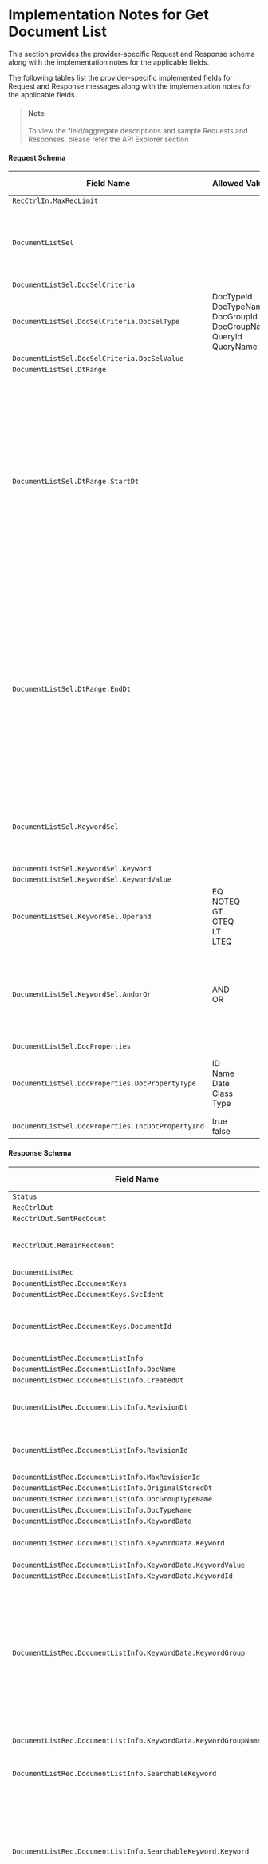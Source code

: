 # Implementation Notes for Get Document List
This section provides the provider-specific Request and Response schema along with the implementation notes for the applicable fields.
<!-- 
type: tab 
titles: Director, Nautilus 
-->


The following tables list the provider-specific implemented fields for Request and Response messages along with the implementation notes for the applicable fields. 


<!-- theme: info -->
> #### Note
> 
> To view the field/aggregate descriptions and sample Requests and Responses, please refer the API Explorer section


#### Request Schema
|Field Name|Allowed Values|Implementation Note|
|----|----|----|
|`RecCtrlIn.MaxRecLimit`||  |
|`DocumentListSel`||The aggregate specifies search criteria to retrieve documents. DocumentKeys or DocSelCriteria aggregate is used.|
|`DocumentListSel.DocSelCriteria`||  |
|`DocumentListSel.DocSelCriteria.DocSelType`|DocTypeId<br>DocTypeName<br>DocGroupId<br>DocGroupName<br>QueryId<br>QueryName|Documents can be searched by document Identifier, Type, Group or Query.|
|`DocumentListSel.DocSelCriteria.DocSelValue`||  |
|`DocumentListSel.DtRange`||  |
|`DocumentListSel.DtRange.StartDt`||Field refers to the start date from which the documents are to be fetched.<br>Date of the document should be within the DtRange specified.<br>If DtRange aggregate is used as search criteria, StartDt should be sent in YYYY-MM-DDThh:mm:ss.SSS format else, ESF returns an 'Internal System Error'.|
|`DocumentListSel.DtRange.EndDt`||Field refers to the end date up to which the documents are to be fetched. Date of the document should be within the DtRange specified.<br>If DtRange aggregate is used as search criteria, EndDt should be sent in YYYY-MM-DDThh:mm:ss.SSS format else, ESF returns an 'Internal System Error'.|
|`DocumentListSel.KeywordSel`||Used to retrieve documents using a keyword or logical combination of keywords as a condition.|
|`DocumentListSel.KeywordSel.Keyword`||  |
|`DocumentListSel.KeywordSel.KeywordValue`||  |
|`DocumentListSel.KeywordSel.Operand`|EQ<br>NOTEQ<br>GT<br>GTEQ<br>LT<br>LTEQ|  |
|`DocumentListSel.KeywordSel.AndorOr`|AND<br>OR|Value of this field is used to chain multiple condition nodes together. If value is not provided, by default, AND is used as connector.|
|`DocumentListSel.DocProperties`||  |
|`DocumentListSel.DocProperties.DocPropertyType`|ID<br>Name<br>Date<br>Class<br>Type|Used to specify the type of document property to be returned in response.|
|`DocumentListSel.DocProperties.IncDocPropertyInd`|true<br>false|  |
#### Response Schema
|Field Name|Allowed Values|Implementation Note|
|----|----|----|
|`Status`||  |
|`RecCtrlOut`||  |
|`RecCtrlOut.SentRecCount`||  |
|`RecCtrlOut.RemainRecCount`||Field refers to the documents present in the director for the search criteria.|
|`DocumentListRec`||  |
|`DocumentListRec.DocumentKeys`||  |
|`DocumentListRec.DocumentKeys.SvcIdent`||  |
|`DocumentListRec.DocumentKeys.DocumentId`||DocumentId is returned in response for documents that match request constraints/conditions.|
|`DocumentListRec.DocumentListInfo`||  |
|`DocumentListRec.DocumentListInfo.DocName`||  |
|`DocumentListRec.DocumentListInfo.CreatedDt`||  |
|`DocumentListRec.DocumentListInfo.RevisionDt`||If the document is not revised, date in this field matches the CreatedDt.|
|`DocumentListRec.DocumentListInfo.RevisionId`||Field refers to the identifier of document revision, requested in the director system.|
|`DocumentListRec.DocumentListInfo.MaxRevisionId`||  |
|`DocumentListRec.DocumentListInfo.OriginalStoredDt`||  |
|`DocumentListRec.DocumentListInfo.DocGroupTypeName`||  |
|`DocumentListRec.DocumentListInfo.DocTypeName`||  |
|`DocumentListRec.DocumentListInfo.KeywordData`||  |
|`DocumentListRec.DocumentListInfo.KeywordData.Keyword`||Used to specify the name of the OnBase (Director) keyword.|
|`DocumentListRec.DocumentListInfo.KeywordData.KeywordValue`||  |
|`DocumentListRec.DocumentListInfo.KeywordData.KeywordId`||  |
|`DocumentListRec.DocumentListInfo.KeywordData.KeywordGroup`||If KeywordType is part of KeywordGroup, field indicates the ID of OnBase keyword type group to which keyword belongs. Value of this field is returned in response if Group= '0' is requested and keyword belongs to Keywordgroup. If Group = '1' then, field is optional.|
|`DocumentListRec.DocumentListInfo.KeywordData.KeywordGroupName`||Field is optional if Group = '1' is requested.|
|`DocumentListRec.DocumentListInfo.SearchableKeyword`||The aggregate returns the searchable keywords.|
|`DocumentListRec.DocumentListInfo.SearchableKeyword.Keyword`||Field refers to value of keyword used to search document.<br>Example (DocumentInquiry response):<br><Field Type="Data" Searchable="1">Check Amount</Field><br>Keyword in EFX is mapped as 'Check Amount'.<br>SearchFlag in EFX is mapped as 'true' |
|`DocumentListRec.DocumentListInfo.SearchableKeyword.SearchFlag`|true<br>false|Field refers to searchable keyword name for keyword present within document. Value for this field is returned if, value for Fields attribute is sent as '1' in RequestMetaData tag in request.|
|`DocumentListRec.DocumentListInfo.BatchNum`||  |
|`DocumentListRec.DocumentListInfo.TotalPageNum`||Field refers to the total number of pages in the document returned.|
|`DocumentListRec.DocumentStatus`||  |
|`DocumentListRec.DocumentStatus.DocumentStatusCode`|Valid|Document status code is 'Valid'.|
|`DocumentListRec.DocumentStatus.EffDt`||Field contains current server date.|
<!-- type: tab -->

The following tables list the provider-specific implemented fields for Request and Response messages along with the implementation notes for the applicable fields. 


<!-- theme: info -->
> #### Note
> 
> To view the field/aggregate descriptions and sample Requests and Responses, please refer the API Explorer section


#### Request Schema
|Field Name|Allowed Values|Implementation Note|
|----|----|----|
|`RecCtrlIn.MaxRecLimit`||  |
|`DocumentListSel`||The aggregate specifies search criteria to retrieve documents. DocumentKeys or DocSelCriteria aggregate is used.|
|`DocumentListSel.DocSelCriteria`||  |
|`DocumentListSel.DocSelCriteria.DocSelType`|DocTypeId<br>DocTypeName<br>DocGroupId<br>DocGroupName<br>QueryId<br>QueryName|Documents can be searched by document Identifier, Type, Group or Query.|
|`DocumentListSel.DocSelCriteria.DocSelValue`||  |
|`DocumentListSel.DtRange`||  |
|`DocumentListSel.DtRange.StartDt`||Field refers to the start date from which the documents are to be fetched.<br>Date of the document should be within the DtRange specified.<br>If DtRange aggregate is used as search criteria, StartDt should be sent in YYYY-MM-DDThh:mm:ss.SSS format else, ESF returns an 'Internal System Error'.|
|`DocumentListSel.DtRange.EndDt`||Field refers to the end date up to which the documents are to be fetched. Date of the document should be within the DtRange specified.<br>If DtRange aggregate is used as search criteria, EndDt should be sent in YYYY-MM-DDThh:mm:ss.SSS format else, ESF returns an 'Internal System Error'.|
|`DocumentListSel.KeywordSel`||Used to retrieve documents using a keyword or logical combination of keywords as a condition.|
|`DocumentListSel.KeywordSel.Keyword`||  |
|`DocumentListSel.KeywordSel.KeywordValue`||  |
|`DocumentListSel.KeywordSel.Operand`|EQ<br>NOTEQ<br>GT<br>GTEQ<br>LT<br>LTEQ|  |
|`DocumentListSel.KeywordSel.AndorOr`|AND<br>OR|Value of this field is used to chain multiple condition nodes together. If value is not provided, by default, AND is used as connector.|
|`DocumentListSel.DocProperties`||  |
|`DocumentListSel.DocProperties.DocPropertyType`|ID<br>Name<br>Date<br>Class<br>Type|Used to specify the type of document property to be returned in response.|
|`DocumentListSel.DocProperties.IncDocPropertyInd`|true<br>false|  |
#### Response Schema
|Field Name|Allowed Values|Implementation Note|
|----|----|----|
|`Status`||  |
|`RecCtrlOut`||  |
|`RecCtrlOut.SentRecCount`||  |
|`RecCtrlOut.RemainRecCount`||Field refers to the documents present in the director for the search criteria.|
|`DocumentListRec`||  |
|`DocumentListRec.DocumentKeys`||  |
|`DocumentListRec.DocumentKeys.SvcIdent`||  |
|`DocumentListRec.DocumentKeys.DocumentId`||DocumentId is returned in response for documents that match request constraints/conditions.|
|`DocumentListRec.DocumentListInfo`||  |
|`DocumentListRec.DocumentListInfo.DocName`||  |
|`DocumentListRec.DocumentListInfo.CreatedDt`||  |
|`DocumentListRec.DocumentListInfo.RevisionDt`||If the document is not revised, date in this field matches the CreatedDt.|
|`DocumentListRec.DocumentListInfo.RevisionId`||Field refers to the identifier of document revision, requested in the director system.|
|`DocumentListRec.DocumentListInfo.MaxRevisionId`||  |
|`DocumentListRec.DocumentListInfo.OriginalStoredDt`||  |
|`DocumentListRec.DocumentListInfo.DocGroupTypeName`||  |
|`DocumentListRec.DocumentListInfo.DocTypeName`||  |
|`DocumentListRec.DocumentListInfo.KeywordData`||  |
|`DocumentListRec.DocumentListInfo.KeywordData.Keyword`||Used to specify the name of the OnBase (Director) keyword.|
|`DocumentListRec.DocumentListInfo.KeywordData.KeywordValue`||  |
|`DocumentListRec.DocumentListInfo.KeywordData.KeywordId`||  |
|`DocumentListRec.DocumentListInfo.KeywordData.KeywordGroup`||If KeywordType is part of KeywordGroup, field indicates the ID of OnBase keyword type group to which keyword belongs. Value of this field is returned in response if Group= '0' is requested and keyword belongs to Keywordgroup. If Group = '1' then, field is optional.|
|`DocumentListRec.DocumentListInfo.KeywordData.KeywordGroupName`||Field is optional if Group = '1' is requested.|
|`DocumentListRec.DocumentListInfo.SearchableKeyword`||The aggregate returns the searchable keywords.|
|`DocumentListRec.DocumentListInfo.SearchableKeyword.Keyword`||Field refers to value of keyword used to search document.<br>Example (DocumentInquiry response):<br><Field Type="Data" Searchable="1">Check Amount</Field><br>Keyword in EFX is mapped as 'Check Amount'.<br>SearchFlag in EFX is mapped as 'true' |
|`DocumentListRec.DocumentListInfo.SearchableKeyword.SearchFlag`|true<br>false|Field refers to searchable keyword name for keyword present within document. Value for this field is returned if, value for Fields attribute is sent as '1' in RequestMetaData tag in request.|
|`DocumentListRec.DocumentListInfo.BatchNum`||  |
|`DocumentListRec.DocumentListInfo.TotalPageNum`||Field refers to the total number of pages in the document returned.|
|`DocumentListRec.DocumentStatus`||  |
|`DocumentListRec.DocumentStatus.DocumentStatusCode`|Valid|Document status code is 'Valid'.|
|`DocumentListRec.DocumentStatus.EffDt`||Field contains current server date.|
<!-- type: tab-end -->
